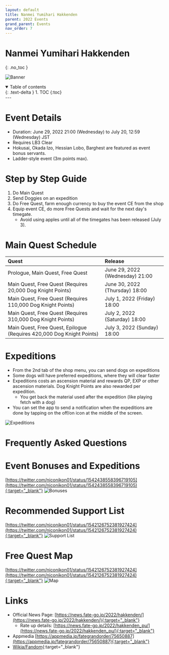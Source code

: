 ```yaml
---
layout: default
title: Nanmei Yumihari Hakkenden
parent: 2022 Events
grand_parent: Events
nav_order: 7
---
```



# Nanmei Yumihari Hakkenden
{: .no_toc }

![Banner](https://news.fate-go.jp/wp-content/uploads/2022/hakkenden_full_edswx/top_banner.png)

<details open markdown="block">
  <summary>
    Table of contents
  </summary>
  {: .text-delta }
1. TOC
{:toc}
</details>
---

# Event Details
- Duration: June 29, 2022 21:00 (Wednesday) to July 20, 12:59 (Wednesday) JST
- Requires LB3 Clear
- Hokusai, Okada Izo, Hessian Lobo, Barghest are featured as event bonus servants.
- Ladder-style event (3m points max).

# Step by Step Guide
1. Do Main Quest
2. Send Doggies on an expedition
3. Do Free Quest, farm enough currency to buy the event CE from the shop
4. Equip event CE, do more Free Quests and wait for the next day's timegate.
    * Avoid using apples until all of the timegates has been released (July 3).

# Main Quest Schedule

| Quest | Release |
| :-- | :-- |
| Prologue, Main Quest, Free Quest | June 29, 2022 (Wednesday) 21:00 |
| Main Quest, Free Quest (Requires 20,000 Dog Knight Points) | June 30, 2022 (Thursday) 18:00 |
| Main Quest, Free Quest (Requires 110,000 Dog Knight Points) | July 1, 2022 (Friday) 18:00 |
| Main Quest, Free Quest (Requires 310,000 Dog Knight Points) | July 2, 2022 (Saturday) 18:00 |
| Main Quest, Free Quest, Epilogue (Requires 420,000 Dog Knight Points) | July 3, 2022 (Sunday) 18:00 |

# Expeditions
- From the 2nd tab of the shop menu, you can send dogs on expeditions
- Some dogs will have preferred expeditions, where they will clear faster
- Expeditions costs an ascension material and rewards QP, EXP or other ascension materials. Dog Knight Points are also rewarded per expedition.
    - You get back the material used after the expedition (like playing fetch with a dog) 
- You can set the app to send a notification when the expeditions are done by tapping on the off/on icon at the middle of the screen.

![Expeditions](https://news.fate-go.jp/wp-content/uploads/2022/hakkenden_full_edswx/info_image_02.png)

# Frequently Asked Questions

# Event Bonuses and Expeditions
[https://twitter.com/niconikon01/status/1542438558396719105](https://twitter.com/niconikon01/status/1542438558396719105){:target="_blank"}
![Bonuses](https://pbs.twimg.com/media/FWfXlxuaIAAMvGj?format=jpg&name=4096x4096)

# Recommended Support List
[https://twitter.com/niconikon01/status/1542126752381927424](https://twitter.com/niconikon01/status/1542126752381927424){:target="_blank"}
![Support List](https://pbs.twimg.com/media/FWfXnDdaQAAX?format=jpg&name=large)

# Free Quest Map
[https://twitter.com/niconikon01/status/1542126752381927424](https://twitter.com/niconikon01/status/1542126752381927424){:target="_blank"}
![Map](https://pbs.twimg.com/media/FWfXkBmagAIbb9y?format=jpg&name=4096x4096)

# Links
- Official News Page: [https://news.fate-go.jp/2022/hakkenden/](https://news.fate-go.jp/2022/hakkenden/){:target="_blank"}
  - Rate up details: [https://news.fate-go.jp/2022/hakkenden_pu/](https://news.fate-go.jp/2022/hakkenden_pu/){:target="_blank"}
- Appmedia [https://appmedia.jp/fategrandorder/75650887](https://appmedia.jp/fategrandorder/75650887){:target="_blank"}
- [Wikia/Fandom](https://fategrandorder.fandom.com/wiki/Nanmei_Yumihari_Hakkenden){:target="_blank"}

